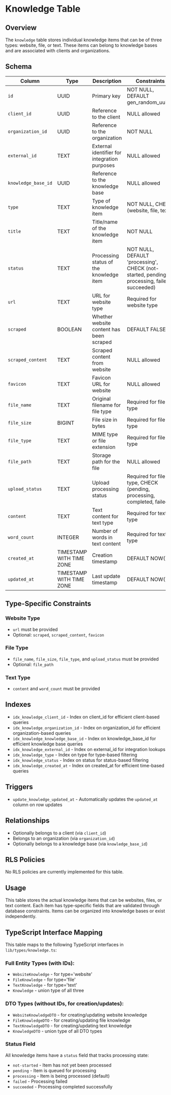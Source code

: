 # Knowledge Table

## Overview
The `knowledge` table stores individual knowledge items that can be of three types: website, file, or text. These items can belong to knowledge bases and are associated with clients and organizations.

## Schema

| Column | Type | Description | Constraints |
|--------|------|-------------|-------------|
| `id` | UUID | Primary key | NOT NULL, DEFAULT gen_random_uuid() |
| `client_id` | UUID | Reference to the client | NULL allowed |
| `organization_id` | UUID | Reference to the organization | NOT NULL |
| `external_id` | TEXT | External identifier for integration purposes | NULL allowed |
| `knowledge_base_id` | UUID | Reference to the knowledge base | NULL allowed |
| `type` | TEXT | Type of knowledge item | NOT NULL, CHECK (website, file, text) |
| `title` | TEXT | Title/name of the knowledge item | NOT NULL |
| `status` | TEXT | Processing status of the knowledge item | NOT NULL, DEFAULT 'processing', CHECK (not-started, pending, processing, failed, succeeded) |
| `url` | TEXT | URL for website type | Required for website type |
| `scraped` | BOOLEAN | Whether website content has been scraped | DEFAULT FALSE |
| `scraped_content` | TEXT | Scraped content from website | NULL allowed |
| `favicon` | TEXT | Favicon URL for website | NULL allowed |
| `file_name` | TEXT | Original filename for file type | Required for file type |
| `file_size` | BIGINT | File size in bytes | Required for file type |
| `file_type` | TEXT | MIME type or file extension | Required for file type |
| `file_path` | TEXT | Storage path for the file | NULL allowed |
| `upload_status` | TEXT | Upload processing status | Required for file type, CHECK (pending, processing, completed, failed) |
| `content` | TEXT | Text content for text type | Required for text type |
| `word_count` | INTEGER | Number of words in text content | Required for text type |
| `created_at` | TIMESTAMP WITH TIME ZONE | Creation timestamp | DEFAULT NOW() |
| `updated_at` | TIMESTAMP WITH TIME ZONE | Last update timestamp | DEFAULT NOW() |

## Type-Specific Constraints

### Website Type
- `url` must be provided
- Optional: `scraped`, `scraped_content`, `favicon`

### File Type  
- `file_name`, `file_size`, `file_type`, and `upload_status` must be provided
- Optional: `file_path`

### Text Type
- `content` and `word_count` must be provided

## Indexes
- `idx_knowledge_client_id` - Index on client_id for efficient client-based queries
- `idx_knowledge_organization_id` - Index on organization_id for efficient organization-based queries  
- `idx_knowledge_knowledge_base_id` - Index on knowledge_base_id for efficient knowledge base queries
- `idx_knowledge_external_id` - Index on external_id for integration lookups
- `idx_knowledge_type` - Index on type for type-based filtering
- `idx_knowledge_status` - Index on status for status-based filtering
- `idx_knowledge_created_at` - Index on created_at for efficient time-based queries

## Triggers
- `update_knowledge_updated_at` - Automatically updates the `updated_at` column on row updates

## Relationships
- Optionally belongs to a client (via `client_id`)
- Belongs to an organization (via `organization_id`)
- Optionally belongs to a knowledge base (via `knowledge_base_id`)

## RLS Policies
No RLS policies are currently implemented for this table.

## Usage
This table stores the actual knowledge items that can be websites, files, or text content. Each item has type-specific fields that are validated through database constraints. Items can be organized into knowledge bases or exist independently.

## TypeScript Interface Mapping
This table maps to the following TypeScript interfaces in `lib/types/knowledge.ts`:

### Full Entity Types (with IDs):
- `WebsiteKnowledge` - for type='website'
- `FileKnowledge` - for type='file'  
- `TextKnowledge` - for type='text'
- `Knowledge` - union type of all three

### DTO Types (without IDs, for creation/updates):
- `WebsiteKnowledgeDTO` - for creating/updating website knowledge
- `FileKnowledgeDTO` - for creating/updating file knowledge
- `TextKnowledgeDTO` - for creating/updating text knowledge
- `KnowledgeDTO` - union type of all DTO types

### Status Field
All knowledge items have a `status` field that tracks processing state:
- `not-started` - Item has not yet been processed
- `pending` - Item is queued for processing
- `processing` - Item is being processed (default)
- `failed` - Processing failed
- `succeeded` - Processing completed successfully
